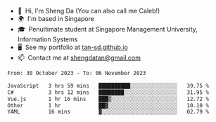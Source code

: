 <!---
tan-sd/tan-sd is a ✨ special ✨ repository because its `README.md` (this file) appears on your GitHub profile.
You can click the Preview link to take a look at your changes.
--->
- 👋  Hi, I'm Sheng Da (You can also call me Caleb!)
- 🌍  I'm based in Singapore
- 🎓  Penultimate student at Singapore Management University, Information Systems
- 🖥️  See my portfolio at [tan-sd.github.io](https://tan-sd.github.io/)
- 📫  Contact me at [shengdatan@gmail.com](mailto:shengdatan@gmail.com)

<!--START_SECTION:waka-->

```txt
From: 30 October 2023 - To: 06 November 2023

JavaScript   3 hrs 59 mins   ██████████░░░░░░░░░░░░░░░   39.75 %
C#           3 hrs 12 mins   ████████░░░░░░░░░░░░░░░░░   31.95 %
Vue.js       1 hr 16 mins    ███▒░░░░░░░░░░░░░░░░░░░░░   12.72 %
Other        1 hr            ██▓░░░░░░░░░░░░░░░░░░░░░░   10.10 %
YAML         16 mins         ▓░░░░░░░░░░░░░░░░░░░░░░░░   02.79 %
```

<!--END_SECTION:waka-->

